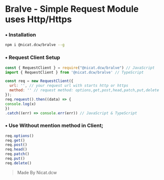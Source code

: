 # Bralve - Simple Request Module uses Http/Https
### • Installation
```bash
npm i @nicat.dcw/bralve --g
```

### • Request Client Setup
```js
const { RequestClient } = require("@nicat.dcw/bralve") // JavaScript
import { RequestClient } from '@nicat.dcw/bralve' // TypeScript

const req = new RequestClient({
  url: '', // your request url with starts http or https
  method: '' // request method: options,get,post,head,patch,put,delete
});
req.request().then((data) => {
console.log(x)
})
.catch((err) => console.err(err)) // JavaScript & TypeScript
``` 

### • Use Without mention method in Client;
```js
req.options()
req.get()
req.post()
req.head()
req.patch()
req.put()
req.delete()
```

> Made By Nicat.dcw

